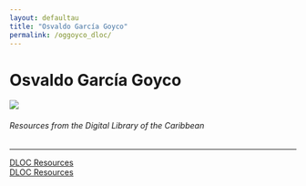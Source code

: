 ```yaml
---
layout: defaultau
title: "Osvaldo García Goyco"
permalink: /oggoyco_dloc/
---
```

<!-- partial:index.partial.html -->
<div class="content">
    <h1>Osvaldo García Goyco</h1>
    <div class="quote">
        <div><img src="https://0.academia-photos.com/926677/347253/412621/s200_osvaldo.garcia-goyco.jpg" class="logo"></div>
    </div>
    <body>
    <h6>Resources from the Digital Library of the Caribbean</h6><hr> 
        <a href="https://www.dloc.com/AA00061961/00792/pdf" target="_blank">DLOC Resources</a><br>
        <a href="https://www.dloc.com/AA00061961/00880/pdf" target="_blank">DLOC Resources</a><br>
    </body> 
          </div>
  <!-- partial -->
<script src='https://cdnjs.cloudflare.com/ajax/libs/jquery/3.1.1/jquery.min.js'></script><script  src="{{ site.baseurl }}/assets/js/authorscript.js"></script>